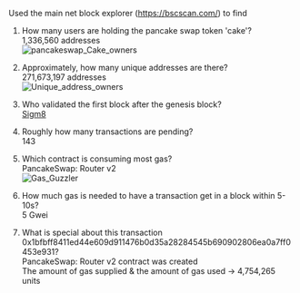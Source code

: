 Used the main net block explorer (https://bscscan.com/) to find  

1. How many users are holding the pancake swap token 'cake'?  
  1,336,560 addresses  
  ![pancakeswap_Cake_owners](https://user-images.githubusercontent.com/51713368/226885209-1605c682-40c5-464d-a6b4-07b35578711d.PNG)

3. Approximately, how many unique addresses are there?  
  271,673,197 addresses  
  ![Unique_address_owners](https://user-images.githubusercontent.com/51713368/226885342-6edbf322-fd27-4aca-afba-07d3bc86b181.png)

5. Who validated the first block after the genesis block?  
  [Sigm8](https://bscscan.com/address/0x2a7cdd959bfe8d9487b2a43b33565295a698f7e2)  

6. Roughly how many transactions are pending?  
  143

7. Which contract is consuming most gas?  
  PancakeSwap: Router v2  
  ![Gas_Guzzler](https://user-images.githubusercontent.com/51713368/226886355-f3797150-c840-452b-a1ab-0d7e62eb6a70.png)

8. How much gas is needed to have a transaction get in a block within 5-10s?  
  5 Gwei
 
9. What is special about this transaction 0x1bfbff8411ed44e609d911476b0d35a28284545b690902806ea0a7ff0453e931?  
  PancakeSwap: Router v2 contract was created  
  The amount of gas supplied & the amount of gas used -> 4,754,265 units
